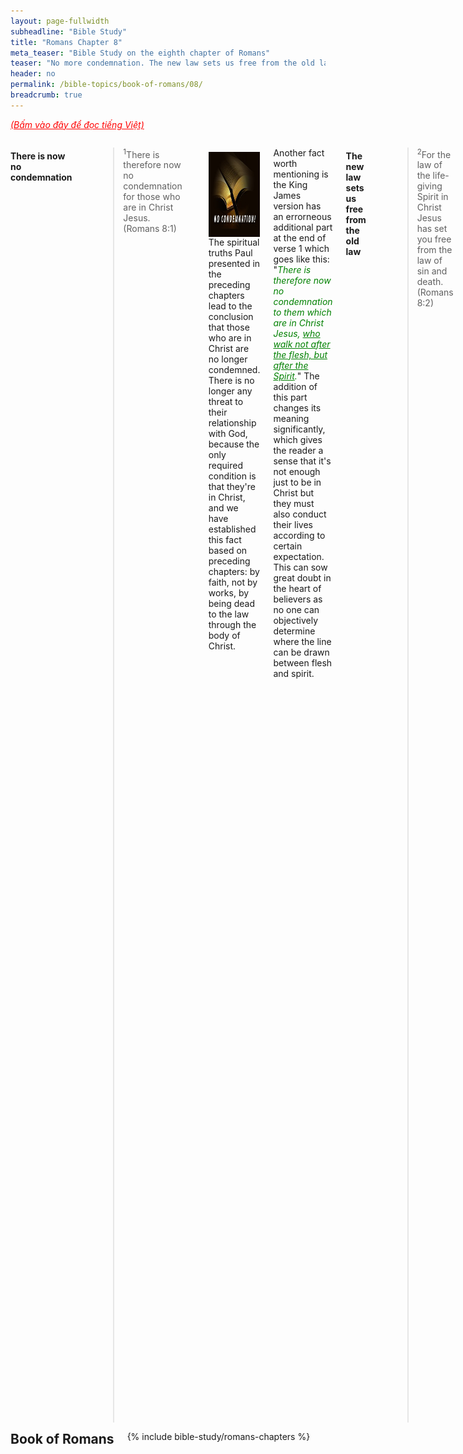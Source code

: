 ```yaml
---
layout: page-fullwidth
subheadline: "Bible Study"
title: "Romans Chapter 8"
meta_teaser: "Bible Study on the eighth chapter of Romans"
teaser: "No more condemnation. The new law sets us free from the old law. True meaning of walking after the flesh. Where is the focus of your faith? Who walks after the flesh? The spirit lives but the flesh is dead. The Spirit gives life. The debt of the flesh is fully paid. Do not rely on the flesh to achieve God's righteousness. Sealed by the Spirit. Peace in Christ. Suffering with Christ--the true meaning. Waiting for the day of deliverance from the bondage of decay. The Spirit prays for us. Those who are called by God. God's love is undefeatable."
header: no
permalink: /bible-topics/book-of-romans/08/
breadcrumb: true
---
```

<!--more-->
<p style="font-style: italic;"><a style="color: #ff0000;" href="{{ site.projectname }}/hoc-kinh-thanh/sach-ro-ma/08/">(Bấm vào đây để đọc tiếng Việt)</a></p>
<div class="row">
<div class="medium-8 columns">

<!-- MAIN TEXT -->
<h4 abp="1953"><strong>There is now no condemnation<br /></strong></h4>
<p style="text-align: left;" abp="1960"><strong></strong><blockquote><sup abp="1961">1</sup>There is therefore now no condemnation for those who are in Christ Jesus. (Romans 8:1) </blockquote></p>
<div>
<p>
<img alt src="/images/no-condemnation.jpg" style="border: 0px none; margin: 7px 15px 0px 0px; max-width: 100%; height: 136px; padding: 0px; float: left;">
<p style="text-align: left;" abp="1968">The spiritual truths Paul presented in the preceding chapters lead to the conclusion that those who are in Christ are no longer condemned. There is no longer any threat to their relationship with God, because the only required condition is that they're in Christ, and we have established this fact based on preceding chapters: by faith, not by works, by being dead to the law through the body of Christ.</p>
</p>
</div>
<p style="text-align: left;" abp="1968">Another fact worth mentioning is the King James version has an errorneous additional part at the end of verse 1 which goes like this: "<span style="color: #008000;"><em>There is therefore now no condemnation to them which are in Christ Jesus, <span style="text-decoration: underline;">who walk not after the flesh, but after the Spirit</span>.</em></span>" The addition of this part changes its meaning significantly, which gives the reader a sense that it's not enough just to be in Christ but they must also conduct their lives according to certain expectation. This can sow great doubt in the heart of believers as no one can objectively determine where the line can be drawn between flesh and spirit.<br /><br /></p>
<h4 style="text-align: left;" abp="1996"><strong>The new law sets us free from the old law</strong></h4>
<p style="text-align: left;" abp="1996"><blockquote><sup>2</sup>For the law of the life-giving Spirit in Christ Jesus has set you free from the law of sin and death. (Romans 8:2)</blockquote></p>
<p style="text-align: left;" abp="1996">In relation to the law, we normally think of rules, statutes, do's and don'ts, something that helps us maintain a relationship with God. But this passage shows us two kinds of law, the law of the Spirit of life, and the law of sin and death. The large majority of us have read or heard of the law of the spirit of life, but considers it just a doctrine, a point of theology, for books, for study, and for exams in seminary. But when it comes to Christian living, the law of sin and death is exclusively used, but few know where it ultimately leads. But if you read verse 2 carefully, you'd have seen that the life-giving law sets you free from the other law, which Paul accurately calls the law of sin and death.</p>
<p style="text-align: left;" abp="1996">One law leads to life, while the other leads to death, the question is why does the majority choose death? Is this death law the wide road that leads to death but many choose to follow it? (Matthew 7:14) Why are there so few sermons that focus on the law of the Spirit of life?</p>
<h4 style="text-align: left;" abp="1996"><strong>The true meaning of walking according to the flesh</strong></h4>
<p style="text-align: left;" abp="1996"><blockquote><sup>3</sup>For God achieved what the law could not do because it was weakened through the flesh. By sending his own Son in the likeness of sinful flesh and concerning sin, he condemned sin in the flesh, <sup>4</sup>so that the righteous requirement of the law may be fulfilled in us, who do not walk according to the flesh but according to the Spirit.&nbsp; (Romans 8:3-4) </blockquote></p>
<p style="text-align: left;" abp="1996">What was it that the law could not do? What else is more important than to be considered righteous in the sight of God? And what is more important than (eternal) life? Paul wrote in the last part of chapter 7 that the flesh cannot fulfill the requirements of the law, therefore God sent his only begotten Son to do what we couldn't, or to use one Paul's favorite expression, what the law cannot accomplish through man of flesh and blood.</p>
<p style="text-align: left;" abp="1996">What does it mean to "walk according to the flesh?" To "walk according to the Spirit?" We must first define "according to," or "patterned after."&nbsp; If we stay with the context from Romans chapter 1 to this point, there is a comparison between two opposites: the flesh and the Spirit. With relation to the flesh we have the law and works, while in relation to the Spirit we have grace and faith. But what is the principal goal of either of the two patterns? All religions, including Christianity, aim at achieving the highest ideal in the respective faith. This is the goal of Paul's writing when he contrasts the two extremes in their ability to help us achieve our ideals; and the Christian ideal is to attain God's righteousness. Therefore the walk after the flesh that Paul talks about here is not about the temptations common to man, but about the reliance on the flesh to attain the highest spiritual goal. It is concluded that the law cannot through perishable flesh achieve salvation.</p>
<h4 style="text-align: left;" abp="1996"><br />
<strong>Where is the focus of your faith?</strong></h4>
<p abp="1996" style="text-align: left;"><blockquote><sup>5</sup>For those who live according to the flesh have their outlook shaped by the things of the flesh, but those who live according to the Spirit have their outlook shaped by the things of the Spirit. <sup>6</sup>For the outlook of the flesh is death, but the outlook of the Spirit is life and peace, <sup>7</sup>because the outlook of the flesh is hostile to God, for it does not submit to the law of God, nor is it able to do so. <sup>8</sup>Those who are in the flesh cannot please God. (Romans 8:5-8) </blockquote></p>
<p style="text-align: left;">The thoughts that Paul is trying to convey here is to further clarifies what he already wrote in chapter 7, where he established a foundation necessary for proper understanding of this chapter.</p>
<p style="text-align: left;">Continuing the thoughts expressed in Romans 8:3-4 above, those that rely on the work of the flesh to satisfy the demands of the law, cannot help but focus on rewards for good work, or on transgressions, by the flesh. Both positively or negatively, the flesh is the center of those who operate on its realm. The Galatians show their walk according to the flesh when they put heavy emphasis on circumcision, the Colossians pay attention to the keeping of days, on depriving self of certain things they deem might affect their spirituality, etc.</p>
<p style="text-align: left;">Conversely, what does it mean to walk according to the Spirit? It can be simply stated to mean that one relies entirely on the work of the Spirit to attain God's righteousness. This we already did when we first come humbly to the cross of Christ acknowledging our inability to save ourselves. Then it becomes clear that to walk in the Spirit is to continue the rest of the way in the same manner. We have often admonished each other to surrender, to yield, to the Holy Spirit. Jesus gave us an exact recipe for doing that: REST, a spiritual rest like the earthly Sabbath, a rest given to those who believe because Jesus had spoken: "it is finished." In Galatians 3:3 Paul scolded the people for their foolishness of starting with the Spirit then attempting to walk the rest of the way by means of the flesh. Has it become clear to you reader that to walk according to the flesh means to attempt to use fleshly means please God?</p>
<p style="text-align: left;">The walking after the flesh, or the use of the flesh to attain spiritual goals, is at the center of every worldly religion, including Christians whose belief is based on the same thing. Either positively or negatively, though with the intention of teaching, or exhortation, their focus is on the restraining of the corruptible flesh. Paul concluded this part with a stern warning: faith that is based on the flesh cannot please God.<br />&nbsp;</p>
<h4 style="text-align: left;" abp="1996"><strong>Who walks after the flesh?</strong></h4>
<p style="text-align: left;" abp="1996"><blockquote><sup>9</sup>You, however, are not in the flesh but in the Spirit, if indeed the Spirit of God lives in you. Now if anyone does not have the Spirit of Christ, this person does not belong to him. (Romans 8:9) </blockquote></p>
<p style="text-align: left;" abp="1996">In case you wonder how you can know whether you're walking after the flesh or the Spirit, this passage gives us a clear direction: IF YOU ARE IN THE SPIRIT, YOU'RE NOT IN THE FLESH. But someone may ask: How do I know I have the Spirit? Ephesians 1:12-14 says those who believe in Christ is sealed with the Holy Spirit until the day of redemption. Therefore according to verse 9 above, those who are sealed with the Holy Spirit are by definition NOT IN THE FLESH. They are set free from the law that binds them to the body of death (Romans 6:4; Romans 7).</p>
<p style="text-align: left;" abp="1996">This is the reason that a person though still live in sinful flesh is COUNTED as not being in the flesh. Exactly in the same manner they are counted as NOT GUILTY, RIGHTEOUS, DEAD AND BURIED WITH CHRIST, SANCTIFIED, therefore being not in the flesh is also a STATUS GIVEN BY GRACE.</p>
<p style="text-align: left;" abp="1996">In reality, our sinful nature is still very capable of transgressions, even daily because every deed, even righteous deed, falls short of God's glory, and is therefore counted as sin. Isaiah 64:6 says this a long time ago that all the righteous acts that we perform are like filthy rags.<br /><br data-mce-bogus="1" /></p>
<h4 style="text-align: left;" abp="1996"><strong>The Spirit lives but the flesh is dead</strong></h4>
<p style="text-align: left;" abp="1996"><blockquote><sup>10</sup>But if Christ is in you, your body is dead because of sin, but the Spirit is your life because of righteousness. (Romans 8:10) </blockquote></p>
<p style="text-align: left;" abp="1996">I hope you follow the context to see that this verse greatly clarifies the meaning of "walk according to the flesh." This verse shows that each of us has two parts, the flesh, and the spirit, where the flesh is "dead because of sin" as an obvious and unavoidable fact, because the body itself is sinful and belongs to the realm of death. I don't think we need much clarification concerning the part of the spirit. There are usually few misapplications concerning it.</p>
<p style="text-align: left;" abp="1996">More over in verse 10, a person though may be in Christ, the body, or flesh, is still dead in sin. Therefore we can understand "not in the flesh," as written in verse 9, means no longer base the works of the flesh, be they good or bad, as the determining factor in their relationship with God. All other interpretation would be in conflict with what Paul is writing for us.</p>
<p style="text-align: left;" abp="1996">The spiritual part is alive through the righteousness afforded us by the blood of Christ.</p>
<h4 style="text-align: left;" abp="1996"><br />
<strong>The Spirit gives life</strong></h4>
<p style="text-align: left;" abp="1996"><blockquote><sup>11</sup>Moreover if the Spirit of the one who raised Jesus from the dead lives in you, the one who raised Christ from the dead will also make your mortal bodies alive through his Spirit who lives in you. (Romans 8:11)</blockquote></p>
<p style="text-align: left;" abp="1996">What each believer needs is not a method, some training, reinforcement, or whatever that he can do, but LIFE from God who brought Christ back to life, much the same way he breathed life into Adam.&nbsp; But almost as a universal rule, we fall into the trap of the flesh, thinking there is something we can do to maintain our spiritual livelihood. Here is the proof, a well respected expert of the law, professor Nicodemus came to ask Jesus: "<span style="color: #008000;"><em>How can a man be born when he is old? He cannot enter his mother’s womb and be born a second time, can he?</em></span>" (John 3:4) Jesus talked of being born from above, Nicodemus could not think beyond his flesh, he's bordering on reincarnation, somehow the flesh can someday advance to godhood. Surely many believers and their leaders think in much the same way: what can I do? But this is a thinking that comes from corruptible flesh, from the world. There is nothing we can do, except to behold Jesus like the Hebrews of old in the desert who must fix their eyes on the suspended snake to be saved from deadly snake bites. Jesus told Nicodemus that he had to be born again. What can you do to be born again? Sacrifice yourselves on burning stakes? Give all your possessions to the poor? Powerful sermon delivery? Can fathom all mysteries? No, it's not by might, nor by power, but by God's Spirit (Zechariah 4:6).</p>
<p style="text-align: left;" abp="1996">Do you believe that it is enough just to believe in Christ? Or do you think you must do something more? Learn from Jesus' lesson to Nicodemus.</p>
<h4 style="text-align: left;" abp="1996"><br />
<strong>The debt of the flesh is fully paid</strong></h4>
<p style="text-align: left;" abp="1996"><blockquote><sup>12</sup>So then, brothers and sisters, we are under obligation, not to the flesh, to live according to the flesh&nbsp;(Romans 8:12) </blockquote></p>
<p style="text-align: left;" abp="1996">Surely, though we have had a debt of sin to the flesh, Jesus had paid it all. Furthermore, if our debts have been erased, then the law that demands our payments must have been canceled, our bondage to the corruptible flesh had been broken. From now on we can live in freedom, with hearts cleansed from a guilty conscience and bodies washed with pure water (Hebrews 10:22). We no longer have to pay our debts repeatedly. Therefore the Lord's prayer is what Jesus taught the unsaved general public while he was preparing for the ushering in of the New Covenant. It is aimed at especially the Pharisees, who do not ask to be forgiven for sins, because they normally redeem themselves with burnt offerings. But the debt of sins can only be paid for by a singularly God-pleasing sacrifice which is Jesus Christ. Therefore if we are no longer indebted to the flesh, why do we live as if we're still in debt?<br /><br /></p>
<h4 abp="1996" style="text-align: left;"><strong>Do not use the flesh to achieve God's righteousness</strong></h4>
<p abp="1996" style="text-align: left;"><blockquote><sup>13</sup>(for if you live according to the flesh, you will die), but if by the Spirit you put to death the deeds of the body you will live. (Romans 8:13) </blockquote></p>
<p abp="1996" style="text-align: left;">Up to this point, we can safely paraphrase this verse as follows: "<em>Surely, if you use the flesh to achieve God's righteousness, then you are gravely mistaken, because doing that will lead to death, but if you rely on the power of the Spirit, which means you place your rest in the One through whom we have been dead and buried so that the law that bound us to the old flesh is rendered powerless, then you will live.</em>"</p>
<p abp="1996" style="text-align: left;">If you have forgotten the passage that talks about the death to the law that allows you to join with Christ, then please go back to the writing on chapter 7. The work of the flesh is sin, but sin is only powerful when the law that demands our payment, or punishment, is still in effect. Therefore the work of the flesh, or sin, is only dead when the law that gives it power is rendered powerless. And we have been freed form that law through the body of Christ.<br /><br /></p>
<h4 abp="1996" style="text-align: left;"><strong>Sealed by the Spirit</strong></h4>
<p abp="1996" style="text-align: left;"><blockquote><sup>14</sup>For all who are led by the Spirit of God are the sons of God.&nbsp;(Romans 8:14) </blockquote></p>
<p abp="1996" style="text-align: left;">All who are led by the Spirit of God are His sons. And we know whoever is in Christ is given the seal of the Holy Spirit (Ephesians 1:13), who is our Comforter, and the one who will lead us into all the truth.</p>
<p abp="1996" style="text-align: left;">But this is where things get complicated among various inclinations of belief, concerning who is led by the Spirit of God. One day, a friend who perhaps did not share with me the thoughts on this topic, asked me about the 5 points of Calvinism. I read through them and observed that the majority of the points aimed at defining who is a true Christian. I remarked that it is a useless thing to discuss who is a true Christian, because it would be much better to show people how to be saved and leave the deciding of who is a true Christian to the All-Knowing, the Omniscient, who is not so blind and dumb as to have to rely on even the wisest of men.</p>
<p abp="1996" style="text-align: left;">Jesus spoke of this when his disciples wanted to eliminate those they deemed are insincere in doing God's work; he told them to leave it until the day of judgement, lest they pulled up wheat along with weeds (Matthew 13:24-30). Calvinism, or myriad books and sermons, often have the tendency to pull up weeds, to the point many true children of God become doubtful of their own salvation, because over the years, their feeble faith becomes weakened because of doubts that came from frequent questioning of their salvation in various shapes or forms. Their faith should have been watered with the truth of God's grace and mercies, and his faithfulness. Be careful, do not squander the precious opportunity the Lord has give you to proclaim the height, depth, width and breadth of God's love, do not turn it into campaign for weed hunting against the will of Christ. If you who claim to desire to do everything Jesus commands you to do, at least do this: stop chasing after the weeds. Because those who are sealed with the Spirit, He will lead them, while those that do not belong to Him, what is the point of preaching to them? Or are you casting pearl before swine? (Matthew 7:6)</p>
<h4 abp="1996" style="text-align: left;"><strong>Peace in Christ</strong></h4>
<p abp="1996" style="text-align: left;"><blockquote><sup>15</sup>For you did not receive the spirit of slavery leading again to fear, but you received the Spirit of adoption, by whom we cry, “Abba, Father.” <sup>16</sup>The Spirit himself bears witness to our spirit that we are God’s children.&nbsp;(Romans 8:15-16) </blockquote></p>
<p abp="1996" style="text-align: left;">What makes it possible for us to relate to God without fear? It is not without reason that Paul raised the point concerning fear. In relating to God through the law, fear is inevitable, because under law there is condemnation, and punishment, for those who miss the mark. Sin means to miss the mark.</p>
<p abp="1996" style="text-align: left;">The "Spirit of adoption" is a new status attributed to us thanks to our being in Christ. Formerly we had the spirit of slavery under sin. God wants us to live in the new spirit, relating to Him in a new way, through the perfection of Christ instead of through the imperfection of the sin nature. We live in the spirit of slavery when the issue of sin is still the predominant focus in life, to the Jews it's the rituals, the burnt offerings as payment for transgressions.</p>
<p abp="1996" style="text-align: left;">A figure skater in a competition must have had painful falls, hence lost points. The skater can choose to walk in the spirit of a defeated athlete, with mind churning, replaying incidents of failure, or walk in the spirit of a conqueror, considering each step, each upward motion, the first step of the champion. It's the same way with the follower of Christ, where do you put your focus: your failures or Christ's victory, your sins or the perfection of Christ.</p>
<p abp="1996" style="text-align: left;">God also gave us the Holy Spirit as a sign that we belong to God. But this sign is not something to be felt in the bosom, but to be received as a promise, a truth so we understand and become resolute in our belief. Because the feelings can change due to external circumstances, but the promise and the truth will endure forever. This sign is not something easily observed with eyes of flesh (Luke 17:20), but something we accept by faith.</p>
<p abp="1996" style="text-align: left;">&nbsp;</p>
<h4 abp="1996" style="text-align: left;"><strong>Suffering with Christ--the true meaning</strong></h4>
<p abp="1996" style="text-align: left;"><blockquote><sup>17</sup>And if children, then heirs (namely, heirs of God and also fellow heirs with Christ) – if indeed we suffer with him so we may also be glorified with him. <sup>18</sup>For I consider that our present sufferings cannot even be compared to the glory that will be revealed to us.(Romans 8:17-18) </blockquote></p>
<p style="text-align: left;">What does it mean to "suffer with him?" In what aspect did Christ have to suffer? On the cross to redeem mankind? Of the sin of the entire human race piled on him? Of the sufferings that common man must endure?&nbsp;</p>
<p style="text-align: left;">If it is the suffering related to the sin of man, surely it cannot be something we can share with Christ, because in order to pay for man's sin, Christ had be in the form of man but without sin, and no one born of flesh and blood is qualified to take part in this suffering.</p>
<p style="text-align: left;">If it is the suffering from the piling of the world's sin on Christ when he was crucified such that God for a time withdrew himself form the suffering One, then once again, no one except Christ could carry such weight.</p>
<p style="text-align: left;">Surely it cannot be the suffering that common man must go through, such as diseases, wars, poverty, unfairness, violence, etc., because it is the unavoidable consequence of sin that forced man off the Garden of Eden.</p>
<p style="text-align: left;">There remains only one kind of suffering that perhaps Paul was talking about in this letter, that is the suffering of those who were persecuted for the name of Christ. The famous preacher Charles Spurgeon wrote that this suffering is part of the heavenly inheritance that we all receive with Christ when we are co-heirs with him. But what role will this suffering play in the coming Kingdom of God? This cannot be a general rule for all believers; because there are different level of persecutions as there are different ways people deal with persecutions; some are without fear, while some are feeble hearted, depending on the personality that God blessed them with.</p>
<p style="text-align: left;">There is yet another problem with the way Paul phrased this idea of suffering with Christ, in which it appears to be a condition to be a co-heir with Christ, but it puts it in conflict with the rest of the Scriptures which say we're saved by grace and through faith alone, additionally in Colossians 2:23 Paul himself wrote that the harsh treatment of the body adds nothing to our sanctification--if indeed some think suffering make them more spiritual.</p>
<p style="text-align: left;">So how are we to conclude, or find applications, concerning the suffering in this passage? I believe the Holy Spirit will lead each individual according to His will and power to accomplish His purpose in their lives.<br /><br /></p>
<h4 style="text-align: left;"><strong>Waiting for the day of deliverance from the bondage of decay</strong></h4>
<p style="text-align: left;"><blockquote><sup>19</sup>For the creation eagerly waits for the revelation of the sons of God. <sup>20</sup>For the creation was subjected to futility – not willingly but because of God who subjected it – in hope <sup>21</sup>that the creation itself will also be set free from the bondage of decay into the glorious freedom of God’s children. <sup>22</sup>For we know that the whole creation groans and suffers together until now. <sup>23</sup>Not only this, but we ourselves also, who have the first fruits of the Spirit, groan inwardly as we eagerly await our adoption, the redemption of our bodies. 24 For in hope we were saved. Now hope that is seen is not hope, because who hopes for what he sees? 25 But if we hope for what we do not see, we eagerly wait for it with endurance.&nbsp; (Romans 8:19-25) </blockquote></p>
<p style="text-align: left;">From the beginning of the book of Romans up to this point, Paul helps us realize a Christian identity that is a conqueror through Christ, having been delivered from the bondage of the law which once bound us to the body of sin. All that we have, from being dead and buried with Christ, to being set free from the law which accuses us of transgressions, to being set apart to be co-heir with Christ, to being proclaimed righteous, etc., is singularly bestowed on us by the grace of God. Though all that has been given us is based on the foundation of the promise of God who is faithful, in this present life, a child of God is still under the "bondage of decay."</p>
<p style="text-align: left;">In one aspect, we enjoy the position, or the identity, of being not under sin, but in another aspect, because we still live in the flesh, we are still slaves to its corruption. Therefore a believer has two choices, either the position of being children of God thanks to Christ's death on the cross, or the position of a sinner who battles with the flesh day and night.</p>
<p style="text-align: left;">Many Christians, including great men of faith in the modern time such as Charles Spurgeon, M. L. Jones, believe that God continues to work in the life of believers to perfect them until the day of redemption. But upon which foundation did they base this belief? In Romans 7:20,25;8:10 Paul showed us two parts in a Christian's life: the flesh and the spirit. The spiritual part was made alive by the Spirit of God much like when he breathed into Adam to make him a living being; where is this part less than perfect that it needs &nbsp;to be perfected? I'm sure they agree with me that this spiritual part that came from God is already perfect by itself. Now comes the flesh, we know it will be destroyed like the old wineskin, it is not allowed to inherit the incorruptible, then how and for which purpose do you perfect it? The idea of reaching perfection sounds so much like reincarnation.</p>
<p style="text-align: left;">I know many Christians and ministries focus on the improvement of the flesh which is condemned to the bondage of decay. They don't understand what Jesus told Nicodemus that the flesh can only yield dead fruit, but new life which comes straight from the Holy Spirit has no need to be perfected, because it is already perfect.<br /><br /></p>
<h4 style="text-align: left;"><strong>The Holy Spirit prays for us</strong></h4>
<p style="text-align: left;"><blockquote><sup>26</sup>In the same way, the Spirit helps us in our weakness, for we do not know how we should pray, but the Spirit himself intercedes for us with inexpressible groanings. <sup>27</sup>And he who searches our hearts knows the mind of the Spirit, because the Spirit intercedes on behalf of the saints according to God’s will.&nbsp;(Romans 8:26-27) </blockquote></p>
<p style="text-align: left;">Is there anything that God is not doing on our behalf? From the payment of sin, to declaring righteous, to the adoption of the sonship of God, and now even the precious communication with God through prayer. This weakness, or helplessness, speaks of our inability to know God's will so we can pray, and for what we want to pray. Yet countless books are written on prayers; is it because we have a horde of super Christians who are not helpless? Who know how to search men's heart and the thoughts of the Almighty? Perhaps books on prayer should carry this title: "Don't know how to pray?" and its content should only contain one short paragraph: "Surely, because we're helpless, none of us know how to pray. Keep resting in the fact that the Holy Spirit is praying for us." What else can you write about prayer?<br /><br /></p>
<h4 style="text-align: left;"><strong>Those who are called by God</strong></h4>
<p style="text-align: left;"><blockquote><sup>28</sup>And we know that all things work together for good for those who love God, who are called according to his purpose, <sup>29</sup>because those whom he foreknew he also predestined to be conformed to the image of his Son, that his Son would be the firstborn among many brothers and sisters. <sup>30</sup>And those he predestined, he also called; and those he called, he also justified; and those he justified, he also glorified.&nbsp; (Romans 8:28-30) </blockquote></p>
<p style="text-align: left;">The majority of us know Jesus' commandment of love, but we often don't know how to love God, and how much is enough. Just like the verse above on prayer, if we're too helpless to pray, to know the mind of the Spirit, how can we love the God we do not see? But yet there is a wonderful answer in verse 28: if you are called by God, you love Him, or Jesus loves God through you, and for you. I have come to a conclusion that everything we need for godliness and contentment, God does it for us. Even this love is placed in our hearts according to God purpose. He purposed and He called, He declared you righteous, and He gives you the glory.<br /><br /></p>
<h4 style="text-align: left;"><strong>God's love is undefeatable</strong></h4>
<p style="text-align: left;"><blockquote><sup>31</sup>What then shall we say about these things? If God is for us, who can be against us? <sup>32</sup>Indeed, he who did not spare his own Son, but gave him up for us all – how will he not also, along with him, freely give us all things? <sup>33</sup>Who will bring any charge against God’s elect? It is God who justifies. <sup>34</sup>Who is the one who will condemn? Christ is the one who died (and more than that, he was raised), who is at the right hand of God, and who also is interceding for us. <sup>35</sup>Who will separate us from the love of Christ? Will trouble, or distress, or persecution, or famine, or nakedness, or danger, or sword? <sup>36</sup>As it is written, “For your sake we encounter death all day long; we were considered as sheep to be slaughtered.” <sup>37</sup>No, in all these things we have complete victory through him who loved us! <sup>38</sup>For I am convinced that neither death, nor life, nor angels, nor heavenly rulers, nor things that are present, nor things to come, nor powers, <sup>39</sup>nor height, nor depth, nor anything else in creation will be able to separate us from the love of God in Christ Jesus our Lord.&nbsp; (Romans 8:31-39) </blockquote></p>
<p style="text-align: left;">This is not a promise of keeping you safe concerning this life, because Jesus died on the cross not so we enjoy blessings in this present time, but to gives us the righteousness we need to stand firm on the last day. These promises point toward an assurance of salvation, the power to become children of God.<br /><br /></p>
<p abp="1999" style="text-align: left;"><em abp="2000" style="color: #999999;"><span abp="2001" style="font-size: 10pt; line-height: 1.2em;">Scripture quoted by permission. All scripture quotations, unless otherwise indicated, are taken from the NET Bible® copyright ©1996-2006 by Biblical Studies Press, L.L.C. All rights reserved.</span></em></p>
<p style="text-align: left;" abp="2002"><span style="color: #999999;" abp="2003"><em abp="2004"><span style="font-size: 10pt;" abp="2005">Nghi Nguyen</span></em></span></p>
<div class="alert-box text radius "><p><em abp="2000" style="color: #999999;">Disclaimer: This is my own opinion on the topic, which does not necessarily reflect the church's theology, or beliefs of the individuals in it — Nghi Nguyen</em></p></div>
</div><!-- /.medium-8.columns -->
<div class="bible-index medium-4 columns">
<h2 style="margin: 0px">Book of Romans</h2>
        {% include bible-study/romans-chapters %}
</div><!-- /.medium-4.columns -->
</div><!-- /.row -->
